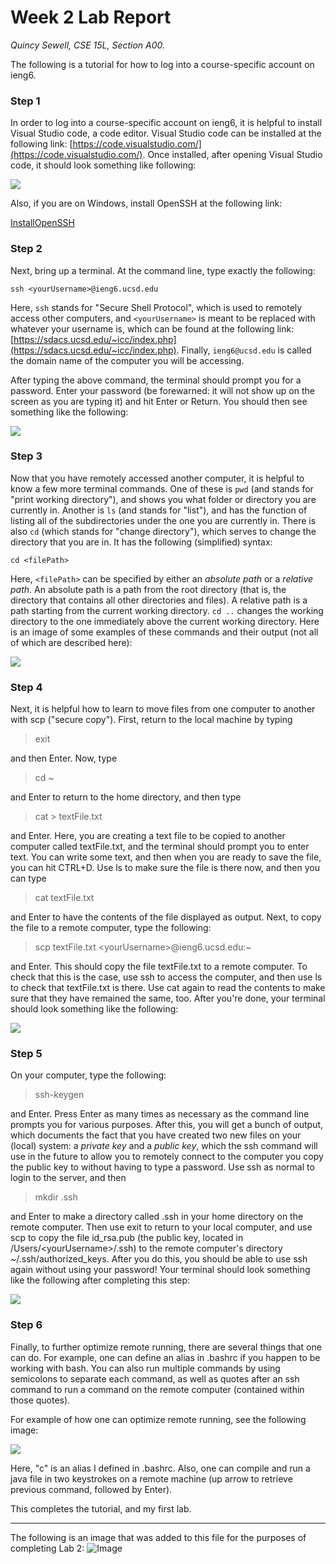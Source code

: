 # Week 2 Lab Report
*Quincy Sewell, CSE 15L, Section A00.*

The following is a tutorial for how to log into a course-specific account on ieng6.

### Step 1
In order to log into a course-specific account on ieng6, it is helpful to install Visual Studio code, a code editor. Visual Studio code can be installed at the following link: [https://code.visualstudio.com/](https://code.visualstudio.com/). Once installed, after opening Visual Studio code, it should look something like following:

![](lab-report-1-VSCode.jpg)

Also, if you are on Windows, install OpenSSH at the following link:

[InstallOpenSSH](https://docs.microsoft.com/en-us/windows-server/administration/openssh/openssh_install_firstuse)

### Step 2
Next, bring up a terminal. At the command line, type exactly the following:
```
ssh <yourUsername>@ieng6.ucsd.edu
```
Here, `ssh` stands for "Secure Shell Protocol", which is used to remotely access other computers, and `<yourUsername>` is meant to be replaced with whatever your username is, which can be found at the following link: [https://sdacs.ucsd.edu/~icc/index.php](https://sdacs.ucsd.edu/~icc/index.php). Finally, `ieng6@ucsd.edu` is called the domain name of the computer you will be accessing.

After typing the above command, the terminal should prompt you for a password. Enter your password (be forewarned: it will not show up on the screen as you are typing it) and hit Enter or Return. You should then see something like the following:

![](lab-report-1-ssh.jpg)

### Step 3
Now that you have remotely accessed another computer, it is helpful to know a few more terminal commands. One of these is `pwd` (and stands for "print working directory"), and shows you what folder or directory you are currently in. Another is `ls` (and stands for "list"), and has the function of listing all of the subdirectories under the one you are currently in. There is also `cd` (which stands for "change directory"), which serves to change the directory that you are in. It has the following (simplified) syntax:
```
cd <filePath>
```
Here, `<filePath>` can be specified by either an *absolute path* or a *relative path*. An absolute path is a path from the root directory (that is, the directory that contains all other directories and files). A relative path is a path starting from the current working directory. `cd ..` changes the working directory to the one immediately above the current working directory. Here is an image of some examples of these commands and their output (not all of which are described here):

![](lab-report-1-commands.jpg)

### Step 4
Next, it is helpful how to learn to move files from one computer to another with scp ("secure copy"). First, return to the local machine by typing
>exit

and then Enter. Now, type
>cd ~

and Enter to return to the home directory, and then type
>cat \> textFile.txt

and Enter. Here, you are creating a text file to be copied to another computer called textFile.txt, and the terminal should prompt you to enter text. You can write some text, and then when you are ready to save the file, you can hit CTRL+D. Use ls to make sure the file is there now, and then you can type
>cat textFile.txt

and Enter to have the contents of the file displayed as output. Next, to copy the file to a remote computer, type the following:
>scp textFile.txt \<yourUsername\>@ieng6.ucsd.edu:~

and Enter. This should copy the file textFile.txt to a remote computer. To check that this is the case, use ssh to access the computer, and then use ls to check that textFile.txt is there. Use cat again to read the contents to make sure that they have remained the same, too. After you're done, your terminal should look something like the following:

![](lab-report-1-scp.jpg)

### Step 5
On your computer, type the following:
>ssh-keygen

and Enter. Press Enter as many times as necessary as the command line prompts you for various purposes. After this, you will get a bunch of output, which documents the fact that you have created two new files on your (local) system: a *private key* and a *public key*, which the ssh command will use in the future to allow you to remotely connect to the computer you copy the public key to without having to type a password. Use ssh as normal to login to the server, and then
>mkdir .ssh

and Enter to make a directory called .ssh in your home directory on the remote computer. Then use exit to return to your local computer, and use scp to copy the file id_rsa.pub (the public key, located in /Users/\<yourUsername\>/.ssh) to the remote computer's directory ~/.ssh/authorized_keys. After you do this, you should be able to use ssh again without using your password! Your terminal should look something like the following after completing this step:

![](lab-report-1-sshkeys.jpg)

### Step 6
Finally, to further optimize remote running, there are several things that one can do. For example, one can define an alias in .bashrc if you happen to be working with bash. You can also run multiple commands by using semicolons to separate each command, as well as quotes after an ssh command to run a command on the remote computer (contained within those quotes).

For example of how one can optimize remote running, see the following image:

![](lab-report-1-optimization.jpg)

Here, "c" is an alias I defined in .bashrc. Also, one can compile and run a java file in two keystrokes on a remote machine (up arrow to retrieve previous command, followed by Enter).

This completes the tutorial, and my first lab.






---
The following is an image that was added to this file for the purposes of completing Lab 2:
![Image](Lab2Image.jpg)
